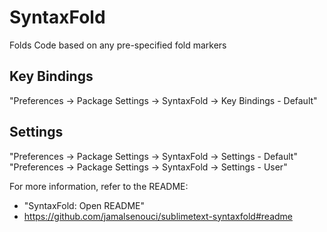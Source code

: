 SyntaxFold
==========

Folds Code based on any pre-specified fold markers

Key Bindings
---------------------------
"Preferences -> Package Settings -> SyntaxFold -> Key Bindings - Default"


Settings
--------

"Preferences -> Package Settings -> SyntaxFold -> Settings - Default"
"Preferences -> Package Settings -> SyntaxFold -> Settings - User"

For more information, refer to the README:
- "SyntaxFold: Open README"
- https://github.com/jamalsenouci/sublimetext-syntaxfold#readme

